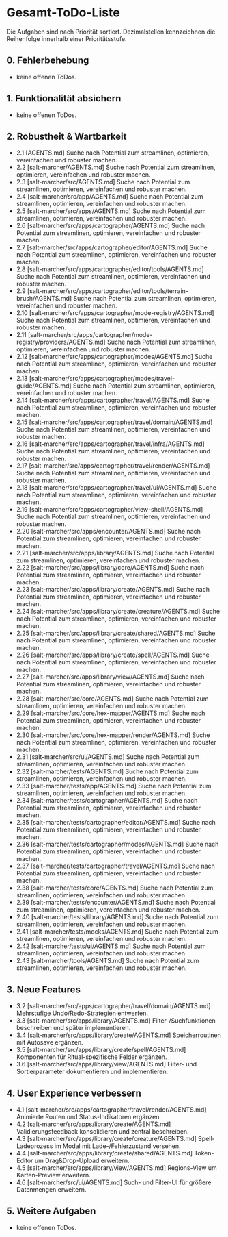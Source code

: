 # Gesamt-ToDo-Liste

Die Aufgaben sind nach Priorität sortiert. Dezimalstellen kennzeichnen die Reihenfolge innerhalb einer Prioritätsstufe.

## 0. Fehlerbehebung
- keine offenen ToDos.

## 1. Funktionalität absichern
- keine offenen ToDos.

## 2. Robustheit & Wartbarkeit
- 2.1 [AGENTS.md] Suche nach Potential zum streamlinen, optimieren, vereinfachen und robuster machen.
- 2.2 [salt-marcher/AGENTS.md] Suche nach Potential zum streamlinen, optimieren, vereinfachen und robuster machen.
- 2.3 [salt-marcher/src/AGENTS.md] Suche nach Potential zum streamlinen, optimieren, vereinfachen und robuster machen.
- 2.4 [salt-marcher/src/app/AGENTS.md] Suche nach Potential zum streamlinen, optimieren, vereinfachen und robuster machen.
- 2.5 [salt-marcher/src/apps/AGENTS.md] Suche nach Potential zum streamlinen, optimieren, vereinfachen und robuster machen.
- 2.6 [salt-marcher/src/apps/cartographer/AGENTS.md] Suche nach Potential zum streamlinen, optimieren, vereinfachen und robuster machen.
- 2.7 [salt-marcher/src/apps/cartographer/editor/AGENTS.md] Suche nach Potential zum streamlinen, optimieren, vereinfachen und robuster machen.
- 2.8 [salt-marcher/src/apps/cartographer/editor/tools/AGENTS.md] Suche nach Potential zum streamlinen, optimieren, vereinfachen und robuster machen.
- 2.9 [salt-marcher/src/apps/cartographer/editor/tools/terrain-brush/AGENTS.md] Suche nach Potential zum streamlinen, optimieren, vereinfachen und robuster machen.
- 2.10 [salt-marcher/src/apps/cartographer/mode-registry/AGENTS.md] Suche nach Potential zum streamlinen, optimieren, vereinfachen und robuster machen.
- 2.11 [salt-marcher/src/apps/cartographer/mode-registry/providers/AGENTS.md] Suche nach Potential zum streamlinen, optimieren, vereinfachen und robuster machen.
- 2.12 [salt-marcher/src/apps/cartographer/modes/AGENTS.md] Suche nach Potential zum streamlinen, optimieren, vereinfachen und robuster machen.
- 2.13 [salt-marcher/src/apps/cartographer/modes/travel-guide/AGENTS.md] Suche nach Potential zum streamlinen, optimieren, vereinfachen und robuster machen.
- 2.14 [salt-marcher/src/apps/cartographer/travel/AGENTS.md] Suche nach Potential zum streamlinen, optimieren, vereinfachen und robuster machen.
- 2.15 [salt-marcher/src/apps/cartographer/travel/domain/AGENTS.md] Suche nach Potential zum streamlinen, optimieren, vereinfachen und robuster machen.
- 2.16 [salt-marcher/src/apps/cartographer/travel/infra/AGENTS.md] Suche nach Potential zum streamlinen, optimieren, vereinfachen und robuster machen.
- 2.17 [salt-marcher/src/apps/cartographer/travel/render/AGENTS.md] Suche nach Potential zum streamlinen, optimieren, vereinfachen und robuster machen.
- 2.18 [salt-marcher/src/apps/cartographer/travel/ui/AGENTS.md] Suche nach Potential zum streamlinen, optimieren, vereinfachen und robuster machen.
- 2.19 [salt-marcher/src/apps/cartographer/view-shell/AGENTS.md] Suche nach Potential zum streamlinen, optimieren, vereinfachen und robuster machen.
- 2.20 [salt-marcher/src/apps/encounter/AGENTS.md] Suche nach Potential zum streamlinen, optimieren, vereinfachen und robuster machen.
- 2.21 [salt-marcher/src/apps/library/AGENTS.md] Suche nach Potential zum streamlinen, optimieren, vereinfachen und robuster machen.
- 2.22 [salt-marcher/src/apps/library/core/AGENTS.md] Suche nach Potential zum streamlinen, optimieren, vereinfachen und robuster machen.
- 2.23 [salt-marcher/src/apps/library/create/AGENTS.md] Suche nach Potential zum streamlinen, optimieren, vereinfachen und robuster machen.
- 2.24 [salt-marcher/src/apps/library/create/creature/AGENTS.md] Suche nach Potential zum streamlinen, optimieren, vereinfachen und robuster machen.
- 2.25 [salt-marcher/src/apps/library/create/shared/AGENTS.md] Suche nach Potential zum streamlinen, optimieren, vereinfachen und robuster machen.
- 2.26 [salt-marcher/src/apps/library/create/spell/AGENTS.md] Suche nach Potential zum streamlinen, optimieren, vereinfachen und robuster machen.
- 2.27 [salt-marcher/src/apps/library/view/AGENTS.md] Suche nach Potential zum streamlinen, optimieren, vereinfachen und robuster machen.
- 2.28 [salt-marcher/src/core/AGENTS.md] Suche nach Potential zum streamlinen, optimieren, vereinfachen und robuster machen.
- 2.29 [salt-marcher/src/core/hex-mapper/AGENTS.md] Suche nach Potential zum streamlinen, optimieren, vereinfachen und robuster machen.
- 2.30 [salt-marcher/src/core/hex-mapper/render/AGENTS.md] Suche nach Potential zum streamlinen, optimieren, vereinfachen und robuster machen.
- 2.31 [salt-marcher/src/ui/AGENTS.md] Suche nach Potential zum streamlinen, optimieren, vereinfachen und robuster machen.
- 2.32 [salt-marcher/tests/AGENTS.md] Suche nach Potential zum streamlinen, optimieren, vereinfachen und robuster machen.
- 2.33 [salt-marcher/tests/app/AGENTS.md] Suche nach Potential zum streamlinen, optimieren, vereinfachen und robuster machen.
- 2.34 [salt-marcher/tests/cartographer/AGENTS.md] Suche nach Potential zum streamlinen, optimieren, vereinfachen und robuster machen.
- 2.35 [salt-marcher/tests/cartographer/editor/AGENTS.md] Suche nach Potential zum streamlinen, optimieren, vereinfachen und robuster machen.
- 2.36 [salt-marcher/tests/cartographer/modes/AGENTS.md] Suche nach Potential zum streamlinen, optimieren, vereinfachen und robuster machen.
- 2.37 [salt-marcher/tests/cartographer/travel/AGENTS.md] Suche nach Potential zum streamlinen, optimieren, vereinfachen und robuster machen.
- 2.38 [salt-marcher/tests/core/AGENTS.md] Suche nach Potential zum streamlinen, optimieren, vereinfachen und robuster machen.
- 2.39 [salt-marcher/tests/encounter/AGENTS.md] Suche nach Potential zum streamlinen, optimieren, vereinfachen und robuster machen.
- 2.40 [salt-marcher/tests/library/AGENTS.md] Suche nach Potential zum streamlinen, optimieren, vereinfachen und robuster machen.
- 2.41 [salt-marcher/tests/mocks/AGENTS.md] Suche nach Potential zum streamlinen, optimieren, vereinfachen und robuster machen.
- 2.42 [salt-marcher/tests/ui/AGENTS.md] Suche nach Potential zum streamlinen, optimieren, vereinfachen und robuster machen.
- 2.43 [salt-marcher/tools/AGENTS.md] Suche nach Potential zum streamlinen, optimieren, vereinfachen und robuster machen.

## 3. Neue Features
- 3.2 [salt-marcher/src/apps/cartographer/travel/domain/AGENTS.md] Mehrstufige Undo/Redo-Strategien entwerfen.
- 3.3 [salt-marcher/src/apps/library/AGENTS.md] Filter-/Suchfunktionen beschreiben und später implementieren.
- 3.4 [salt-marcher/src/apps/library/create/AGENTS.md] Speicherroutinen mit Autosave ergänzen.
- 3.5 [salt-marcher/src/apps/library/create/spell/AGENTS.md] Komponenten für Ritual-spezifische Felder ergänzen.
- 3.6 [salt-marcher/src/apps/library/view/AGENTS.md] Filter- und Sortierparameter dokumentieren und implementieren.

## 4. User Experience verbessern
- 4.1 [salt-marcher/src/apps/cartographer/travel/render/AGENTS.md] Animierte Routen und Status-Indikatoren ergänzen.
- 4.2 [salt-marcher/src/apps/library/create/AGENTS.md] Validierungsfeedback konsolidieren und zentral beschreiben.
- 4.3 [salt-marcher/src/apps/library/create/creature/AGENTS.md] Spell-Ladeprozess im Modal mit Lade-/Fehlerzustand versehen.
- 4.4 [salt-marcher/src/apps/library/create/shared/AGENTS.md] Token-Editor um Drag&Drop-Upload erweitern.
- 4.5 [salt-marcher/src/apps/library/view/AGENTS.md] Regions-View um Karten-Preview erweitern.
- 4.6 [salt-marcher/src/ui/AGENTS.md] Such- und Filter-UI für größere Datenmengen erweitern.

## 5. Weitere Aufgaben
- keine offenen ToDos.
